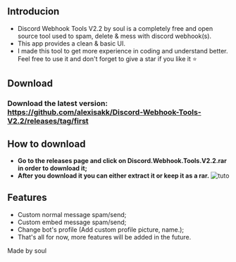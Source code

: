 ## Introducion
- Discord Webhook Tools V2.2 by soul is a completely free and open source tool used to spam, delete & mess with discord webhook(s).
- This app provides a clean & basic UI.
- I made this tool to get more experience in coding and understand better. Feel free to use it and don't forget to give a star if you like it ⭐

## Download
### Download the latest version: https://github.com/alexisakk/Discord-Webhook-Tools-V2.2/releases/tag/first
## How to download
- **Go to the releases page and click on Discord.Webhook.Tools.V2.2.rar in order to download it;**
- **After you download it you can either extract it or keep it as a rar.**
![tuto](https://github.com/user-attachments/assets/c8f6cde0-1357-46c2-93d6-b05fb3df7af4)

## Features
- Custom normal message spam/send;
- Custom embed message spam/send;
- Change bot's profile (Add custom profile picture, name.);
- That's all for now, more features will be added in the future.


Made by soul
